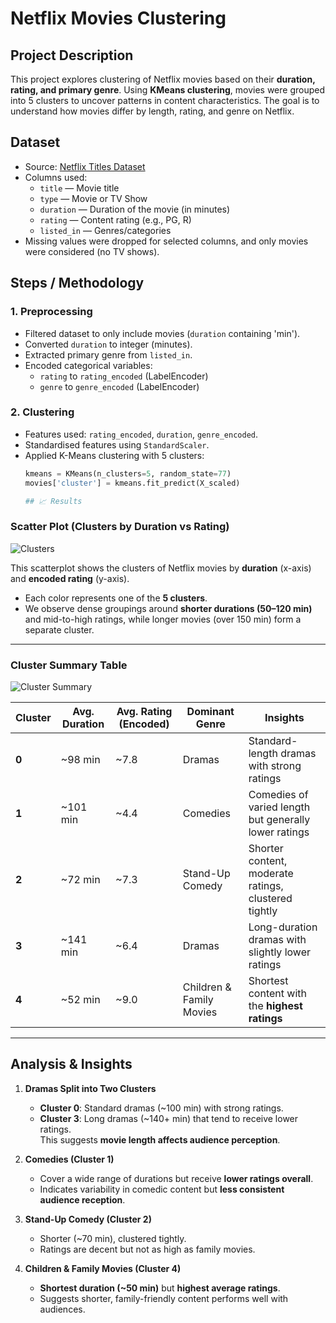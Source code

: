 # Netflix Movies Clustering

## Project Description
This project explores clustering of Netflix movies based on their **duration, rating, and primary genre**. Using **KMeans clustering**, movies were grouped into 5 clusters to uncover patterns in content characteristics. The goal is to understand how movies differ by length, rating, and genre on Netflix.

## Dataset
- Source: [Netflix Titles Dataset](https://www.kaggle.com/datasets/shivamb/netflix-shows)
- Columns used:
  - `title` — Movie title
  - `type` — Movie or TV Show
  - `duration` — Duration of the movie (in minutes)
  - `rating` — Content rating (e.g., PG, R)
  - `listed_in` — Genres/categories
- Missing values were dropped for selected columns, and only movies were considered (no TV shows).

## Steps / Methodology

### 1. Preprocessing
- Filtered dataset to only include movies (`duration` containing 'min').
- Converted `duration` to integer (minutes).
- Extracted primary genre from `listed_in`.
- Encoded categorical variables:
  - `rating` to `rating_encoded` (LabelEncoder)
  - `genre` to `genre_encoded` (LabelEncoder)

### 2. Clustering
- Features used: `rating_encoded`, `duration`, `genre_encoded`.
- Standardised features using `StandardScaler`.
- Applied K-Means clustering with 5 clusters:
  ```python
  kmeans = KMeans(n_clusters=5, random_state=77)
  movies['cluster'] = kmeans.fit_predict(X_scaled)

  ## 📈 Results

### Scatter Plot (Clusters by Duration vs Rating)
![Clusters](images/cluster_scatter.png)

This scatterplot shows the clusters of Netflix movies by **duration** (x-axis) and **encoded rating** (y-axis).  
- Each color represents one of the **5 clusters**.  
- We observe dense groupings around **shorter durations (50–120 min)** and mid-to-high ratings, while longer movies (over 150 min) form a separate cluster.  

---

### Cluster Summary Table
![Cluster Summary](images/clusters_summary.png)

| Cluster | Avg. Duration | Avg. Rating (Encoded) | Dominant Genre              | Insights |
|---------|---------------|------------------------|-----------------------------|----------|
| **0**   | ~98 min       | ~7.8                  | Dramas                      | Standard-length dramas with strong ratings |
| **1**   | ~101 min      | ~4.4                  | Comedies                    | Comedies of varied length but generally lower ratings |
| **2**   | ~72 min       | ~7.3                  | Stand-Up Comedy             | Shorter content, moderate ratings, clustered tightly |
| **3**   | ~141 min      | ~6.4                  | Dramas                      | Long-duration dramas with slightly lower ratings |
| **4**   | ~52 min       | ~9.0                  | Children & Family Movies    | Shortest content with the **highest ratings** |

---

## Analysis & Insights

1. **Dramas Split into Two Clusters**  
   - **Cluster 0**: Standard dramas (~100 min) with strong ratings.  
   - **Cluster 3**: Long dramas (~140+ min) that tend to receive lower ratings.  
   This suggests **movie length affects audience perception**.

2. **Comedies (Cluster 1)**  
   - Cover a wide range of durations but receive **lower ratings overall**.  
   - Indicates variability in comedic content but **less consistent audience reception**.

3. **Stand-Up Comedy (Cluster 2)**  
   - Shorter (~70 min), clustered tightly.  
   - Ratings are decent but not as high as family movies.  

4. **Children & Family Movies (Cluster 4)**  
   - **Shortest duration (~50 min)** but **highest average ratings**.  
   - Suggests shorter, family-friendly content performs well with audiences.  

